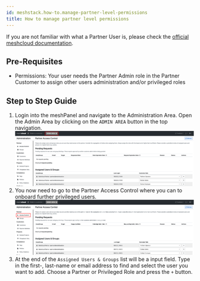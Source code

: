 ```yaml
---
id: meshstack.how-to.manage-partner-level-permissions
title: How to manage partner level permissions
---
```


If you are not familiar with what a Partner User is, please check the [official meshcloud documentation](administration.index.md).

## Pre-Requisites

- Permissions: Your user needs the Partner Admin role in the Partner Customer to assign other users administration and/or privileged roles

## Step to Step Guide

1. Login into the meshPanel and navigate to the Administration Area. Open the Admin Area by clicking on the `ADMIN AREA` button in the top navigation.
![Select Admin Area in the top navigation bar](./assets/partner/navigate-to-admin-area.png "Go to the Admin Area")
2. You now need to go to the Partner Access Control where you can to onboard further privileged users.
![Select Partner Access Control menu item on the left side](./assets/partner/navigate-to-partner-access-control.png "Access Control")
3. At the end of the `Assigned Users & Groups` list will be a input field. Type in the first-, last-name or email address to find and select the user you want to add. Choose a Partner or Privileged Role and press the `+` button.

